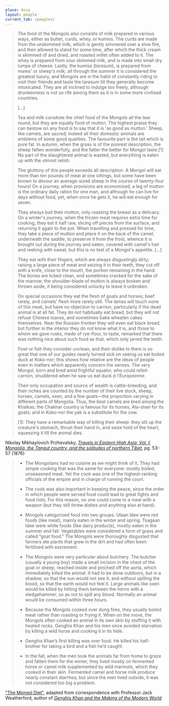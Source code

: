 ```yaml
---
place: Asia
layout: people
current_tab: /peoples/
---
```


> The food of the Mongols also consists of milk prepared in various ways, either as butter, curds, whey, or kumiss. The curds are made from the unskimmed milk, which is gently simmered over a slow fire, and then allowed to stand for some time, after which the thick cream is skimmed of and dried, and roasted millet often added to it. The whey is prepared from sour skimmed milk, and is made into small dry lumps of cheese. Lastly, the kumiss (_tarasum_), is prepared from mares' or sheep's milk; all through the summer it is considered the greatest luxury, and Mongols are in the habit of constantly riding to visit their friends and taste the tarasum till they generally become intoxicated. They are all inclined to indulge too freely, although drunkenness is not so rife among them as it is in some more civilised countries.
>
> […]
>
> Tea and milk consitute the chief food of the Mongols all the tear round, but they are equally fond of mutton. The highest praise they can bestow on any food is to say that it is 'as good as mutton.' Sheep, like camels, are sacred; indeed all their domestic animals are emblems of some good qualities. The favourite part is the tail which is pure fat. In autumn, when the grass is of the poorest description, the sheep fatten wonderfully, and the fatter the better for Mongol taste.[1] No part of the slaughtered animal is wasted, but everything is eaten up with the utmost relish.
>
> The gluttony of this people exceeds all description. A Mongol will eat more than ten pounds of meat at one sittings, but some have been known to devour an average-sized sheep in the course of twenty-four hours! On a journey, when provisions are economised, a leg of mutton is the ordinary daily ration for one man, and although he can live for days without food, yet, when once he gets it, he will eat enough for seven.
>
> They always boil their mutton, only roasting the breast as a delicacy. On a winter's journey, when the frozen meat requires extra time for cooking, they eat it half raw, slicing off pieces from the surface, and returning it again to the pot. When travelling and pressed for time, they take a piece of mutton and place it on the back of the camel, underneath the saddle, to preserve it from the frost, whence it is brought out during the journey and eaten, covered with camel's hair and reeking with sweat; but this is no test of a Mongol's appetite. […]
>
> They eat with their fingers, which are always disgustingly dirty; raising a large piece of meat and seizing it in their teeth, they cut off with a knife, close to the mouth, the portion remaining in the hand. The bones are licked clean, and sometimes cracked for the sake of the marrow; the shoulder-blade of mutton is always broken and thrown aside, it being considered unlucky to leave it unbroken.
>
> On special occasions they eat the flesh of goats and horses; beef rarely, and camels' flesh more rarely still. The lamas will touch none of this meat, but have no objection to carrion, particularly if the dead animal is at all fat. They do not habitually eat bread, but they will not refuse Chinese loaves, and sometimes bake wheaten cakes themselves. Near the Russian frontier they will even eat black bread, but further in the interior they do not know what it is, and those to whom we gave rusks, made of rye-flour, to taste, remarked that there was nothing nice about such food as that, which only jarred the teeth.
>
> Fowl or fish they consider unclean, and their dislike to them is so great that one of our guides nearly turned sick on seeing us eat boiled duck at Koko-nor; this shows how relative are the ideas of people even in matters which apparently concern the senses. The very Mongol, born and bred amid frightful squalor, who could relish carrion, shuddered when he saw us eat duck _à l'Européenne_.
>
> Their only occupation and source of wealth is cattle-breeding, and their riches are counted by the number of their live stock, sheep, horses, camels, oxen, and a few goats—the proportion varying in different parts of Mongolia. Thus, the best camels are bred among the Khalkas; the Chakhar country is famous for its horses, Ala-shan for its goats; and in Koko-nor the yak is a substitute for the cow.
>
> \[1]: They have a remarkable way of killing their sheep: they slit up the creature's stomach, thrust their hand in, and seize hold of the heart, squeezing it till the animal dies.

Nikolay Mikhaylovich Przhevalsky, [_Travels in Eastern High Asia, Vol. I: Mongolia, the Tangut country, and the solitudes of northern Tibet_](https://archive.org/details/mongoliatangutco01przh/page/52), pg. 53-57 (1876)

> * The Mongolians had no cuisine as we might think of it. They had simple cooking that was the same for everyone: mostly boiled, unseasoned meat. Yet the cook was one of the highest-ranking officials of the empire and in charge of running the court.
>
> * The cook was also important in keeping the peace, since the order in which people were served food could lead to great fights and food riots. For this reason, no one could come to a meal with a weapon (but they still threw dishes and anything else at hand).
>
> * Mongols categorized food into two groups. Ulaan Idee were red foods (like meat), mainly eaten in the winter and spring. Tsagaan Idee were white foods (like dairy products), mostly eaten in the summer and fall. Vegetables were considered a form of grass and called “goat food.” The Mongols were thoroughly disgusted that farmers ate plants that grew in the dirt and had often been fertilized with excrement.
>
> * The Mongols were very particular about butchery. The butcher (usually a young boy) made a small incision in the chest of the goat or sheep, reached inside and pinched off the aorta, which immediately killed the animal. It had to be done outdoors, but in a shadow, so that the sun would not see it, and without spilling the blood, so that the earth would not feel it. Large animals like oxen would be killed by hitting them between the horns with a sledgehammer, so as not to spill any blood. Normally an animal would be consumed within three hours.
>
> * Because the Mongols cooked over dung fires, they usually boiled meat rather than roasting or frying it. When on the move, the Mongols often cooked an animal in its own skin by stuffing it with heated rocks. Genghis Khan and his men once avoided starvation by killing a wild horse and cooking it in its hide.
>
> * Genghis Khan’s first killing was over food. He killed his half-brother for taking a bird and a fish he’d caught.
>
> * In the fall, when the men took the animals far from home to graze and fatten them for the winter, they lived mostly on fermented horse or camel milk supplemented by wild marmots, which they cooked in their skin. Fermented camel and horse milk produce nearly constant diarrhea, but since the men lived outside, it was not considered too big a problem.

["The Mongol Diet"](https://web.archive.org/web/20170604135902/http://luckypeach.com/the-mongol-diet/), adapted from correspondence with Professor Jack Weatherford, author of [_Genghis Khan and the Making of the Modern World_](https://www.amazon.com/Genghis-Khan-Making-Modern-World/dp/0609809644/)
